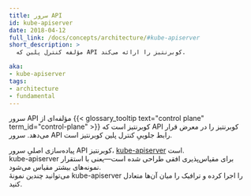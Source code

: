 ```yaml
---
title: سرور API
id: kube-apiserver
date: 2018-04-12
full_link: /docs/concepts/architecture/#kube-apiserver
short_description: >
  مؤلفه کنترل پلین که API کوبرنتیز را ارائه می‌کند.

aka:
- kube-apiserver
tags:
- architecture
- fundamental
---
```

 سرور API مؤلفه‌ای از {{< glossary_tooltip text="control plane" term_id="control-plane" >}} کوبرنتیز است که API کوبرنتیز را در معرض قرار می‌دهد. سرور API رابط جلوییِ کنترل پلین کوبرنتیز است.

<!--more-->

پیاده‌سازی اصلیِ سرور API کوبرنتیز، [kube-apiserver](/docs/reference/generated/kube-apiserver/) است.  
kube-apiserver برای مقیاس‌پذیری افقی طراحی شده است&mdash;یعنی با استقرار نمونه‌های بیشتر مقیاس می‌شود.  
می‌توانید چندین نمونهٔ kube-apiserver را اجرا کرده و ترافیک را میان آن‌ها متعادل کنید.
